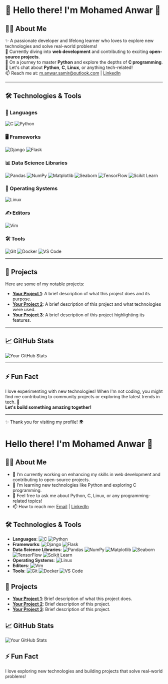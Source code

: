 # 🌟 Hello there! I'm **Mohamed Anwar** 👋

## 👨‍💻 About Me
✨ A passionate developer and lifelong learner who loves to explore new technologies and solve real-world problems!  
🔭 Currently diving into **web development** and contributing to exciting **open-source projects**.  
🌱 On a journey to master **Python** and explore the depths of **C programming**.  
💬 Let's chat about **Python**, **C**, **Linux**, or anything tech-related!  
📫 Reach me at: [m.anwar.samir@outlook.com](mailto:m.anwar.samir@outlook.com) | [LinkedIn](your-linkedin-url)

---

## 🛠️ Technologies & Tools

### 🚀 Languages
![C](https://img.shields.io/badge/-C-A8B400?style=flat-square&logo=c&logoColor=white) ![Python](https://img.shields.io/badge/-Python-3776AB?style=flat-square&logo=python&logoColor=white)

### 🖥️ Frameworks
![Django](https://img.shields.io/badge/-Django-092E20?style=flat-square&logo=django&logoColor=white) ![Flask](https://img.shields.io/badge/-Flask-000000?style=flat-square&logo=flask&logoColor=white)

### 📊 Data Science Libraries
![Pandas](https://img.shields.io/badge/-Pandas-150458?style=flat-square&logo=pandas&logoColor=white) ![NumPy](https://img.shields.io/badge/-NumPy-013243?style=flat-square&logo=numpy&logoColor=white) ![Matplotlib](https://img.shields.io/badge/-Matplotlib-003DA5?style=flat-square&logo=matplotlib&logoColor=white) ![Seaborn](https://img.shields.io/badge/-Seaborn-00A3E0?style=flat-square&logo=seaborn&logoColor=white) ![TensorFlow](https://img.shields.io/badge/-TensorFlow-FF6F20?style=flat-square&logo=tensorflow&logoColor=white) ![Scikit Learn](https://img.shields.io/badge/-Scikit%20Learn-F7931E?style=flat-square&logo=scikit-learn&logoColor=white)

### 🐧 Operating Systems
![Linux](https://img.shields.io/badge/-Linux-FCC624?style=flat-square&logo=linux&logoColor=black)

### ✍️ Editors
![Vim](https://img.shields.io/badge/-Vim-019733?style=flat-square&logo=vim&logoColor=white)

### 🛠️ Tools
![Git](https://img.shields.io/badge/-Git-F05032?style=flat-square&logo=git&logoColor=white) ![Docker](https://img.shields.io/badge/-Docker-2496ED?style=flat-square&logo=docker&logoColor=white) ![VS Code](https://img.shields.io/badge/-VS%20Code-007ACC?style=flat-square&logo=visual-studio-code&logoColor=white)

---

## 📂 Projects
Here are some of my notable projects:
- **[Your Project 1](link-to-project-1)**: A brief description of what this project does and its purpose.
- **[Your Project 2](link-to-project-2)**: A brief description of this project and what technologies were used.
- **[Your Project 3](link-to-project-3)**: A brief description of this project highlighting its features.

---

## 📈 GitHub Stats
![Your GitHub Stats](https://github-readme-stats.vercel.app/api?username=MohamedAnwar0&show_icons=true&theme=radical)

---

## ⚡ Fun Fact
I love experimenting with new technologies! When I'm not coding, you might find me contributing to community projects or exploring the latest trends in tech. 🚀  
**Let's build something amazing together!**

---

✨ Thank you for visiting my profile! 🌍
# Hello there! I'm Mohamed Anwar 👋

## 👨‍💻 About Me
- 🔭 I’m currently working on enhancing my skills in web development and contributing to open-source projects.
- 🌱 I’m learning new technologies like Python and exploring C programming.
- 💬 Feel free to ask me about Python, C, Linux, or any programming-related topics!
- 📫 How to reach me: [Email](mailto:m.anwar.samir@outlook.com) | [LinkedIn](your-linkedin-url)

## 🛠️ Technologies & Tools
- **Languages**: ![C](https://img.shields.io/badge/-C-A8B400?style=flat-square&logo=c&logoColor=white) ![Python](https://img.shields.io/badge/-Python-3776AB?style=flat-square&logo=python&logoColor=white)
- **Frameworks**: ![Django](https://img.shields.io/badge/-Django-092E20?style=flat-square&logo=django&logoColor=white) ![Flask](https://img.shields.io/badge/-Flask-000000?style=flat-square&logo=flask&logoColor=white)
- **Data Science Libraries**: ![Pandas](https://img.shields.io/badge/-Pandas-150458?style=flat-square&logo=pandas&logoColor=white) ![NumPy](https://img.shields.io/badge/-NumPy-013243?style=flat-square&logo=numpy&logoColor=white) ![Matplotlib](https://img.shields.io/badge/-Matplotlib-003DA5?style=flat-square&logo=matplotlib&logoColor=white) ![Seaborn](https://img.shields.io/badge/-Seaborn-00A3E0?style=flat-square&logo=seaborn&logoColor=white) ![TensorFlow](https://img.shields.io/badge/-TensorFlow-FF6F20?style=flat-square&logo=tensorflow&logoColor=white) ![Scikit Learn](https://img.shields.io/badge/-Scikit%20Learn-F7931E?style=flat-square&logo=scikit-learn&logoColor=white)
- **Operating Systems**: ![Linux](https://img.shields.io/badge/-Linux-FCC624?style=flat-square&logo=linux&logoColor=black)
- **Editors**: ![Vim](https://img.shields.io/badge/-Vim-019733?style=flat-square&logo=vim&logoColor=white)
- **Tools**: ![Git](https://img.shields.io/badge/-Git-F05032?style=flat-square&logo=git&logoColor=white) ![Docker](https://img.shields.io/badge/-Docker-2496ED?style=flat-square&logo=docker&logoColor=white) ![VS Code](https://img.shields.io/badge/-VS%20Code-007ACC?style=flat-square&logo=visual-studio-code&logoColor=white)

## 📂 Projects
- **[Your Project 1](link-to-project-1)**: Brief description of what this project does.
- **[Your Project 2](link-to-project-2)**: Brief description of this project.
- **[Your Project 3](link-to-project-3)**: Brief description of this project.

## 📈 GitHub Stats
![Your GitHub Stats](https://github-readme-stats.vercel.app/api?username=MohamedAnwar0&show_icons=true&theme=radical)

## ⚡ Fun Fact
I love exploring new technologies and building projects that solve real-world problems!
